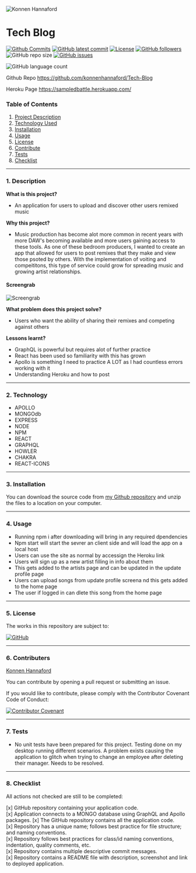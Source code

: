 ![Konnen Hannaford](./client/src/components/ss2.png)
# Tech Blog



[![Github Commits](https://img.shields.io/github/commit-activity/w/konnenhannaford/Tech-Blog)](https://github.com/konnenhannaford/Tech-Blog/commits)
[![GitHub latest commit](https://img.shields.io/github/last-commit/konnenhannaford/Tech-Blog)](https://github.com/konnenhannaford/Tech-Blog/branches)
[![License](https://img.shields.io/badge/License-MIT-blue.svg)](https://choosealicense.com/licenses/mit/)
[![GitHub followers](https://img.shields.io/github/followers/konnenhannaford.svg)]()
![GitHub repo size](https://img.shields.io/github/repo-size/konnenhannaford/Tech-Blog)
[![GitHub issues](https://img.shields.io/github/issues/konnenhannaford/Tech-Blog)](https://img.shields.io/github/issues/konnenhannaford/Tech-Blog)

![GitHub language count](https://img.shields.io/github/languages/count/konnenhannaford/Tech-Blog)

Github Repo
https://github.com/konnenhannaford/Tech-Blog

Heroku Page
https://sampledbattle.herokuapp.com/

### Table of Contents  
  
   1. [Project Description](#1-description)
   2. [Technology Used](#2-technology)
   3. [Installation](#3-installation)
   4. [Usage](#4-usage)
   5. [License](#5-license)
   6. [Contribute](#6-how-to-contribute)
   7. [Tests](#7-tests)
   8. [Checklist](#8-checklist)

---
### 1. Description  

**What is this project?**  
* An application for users to upload and discover other users remixed music  

**Why this project?**  
* Music production has become alot more common in recent years with more DAW's becoming available and more users gaining access to these tools.  As one of these bedroom producers, I wanted to create an app that allowed for users to post remixes that they make and view those psoted by others.  With the implementation of voiting and compeititons, this type of service could grow for spreading music and growing artist relationships.  

#### Screengrab

![Screengrab](./sssite.png) 


**What problem does this project solve?**  
* Users who want the ability of sharing their remixes and competing against others


**Lessons learnt?**  
* GraphQL is powerful but requires alot of further practice 
* React has been used so familiarity with this has grown
* Apollo is something I need to practice A LOT as I had countless errors working with it
* Understanding Heroku and how to post

---
### 2. Technology

- APOLLO
- MONGOdb
- EXPRESS
- NODE
- NPM
- REACT
- GRAPHQL
- HOWLER
- CHAKRA
- REACT-ICONS

  
---
### 3. Installation 
You can download the source code from [my Github repository](https://github.com/konnenhannaford/battle) and unzip the files to a location on your computer. 

---

### 4. Usage  
- Running npm i after downloading will bring in any required dpendencies
- Npm start will start the sevrer an client side and will load the app on a local host
- Users can use the site as normal by accessign the Heroku link
- Users will sign up as a new artist filling in info about them
- This gets added to the artists page and can be updated in the update profile page
- Users can upload songs from update profile screena nd this gets added to the home page
- The user if logged in can dlete this song from the home page



---
### 5. License  
 The works in this repository are subject to:  

[![GitHub](https://img.shields.io/github/license/Mark33Mark/movie-scheduler)](doc/LICENSE.md)

---
### 6. Contributers  
[Konnen Hannaford](https://github.com/konnenhannaford)

You can contribute by opening a pull request or submitting an issue.

 If you would like to contribute, please comply with the Contributor Covenant Code of Conduct:  

[![Contributor Covenant](https://img.shields.io/badge/Contributor%20Covenant-2.1-4baaaa.svg)](doc/code_of_conduct.md)

---
### 7. Tests  
- No unit tests have been prepared for this project.  Testing done on my desktop running different scenarios.  A problem exists causing the application to glitch when trying to change an employee after deleting their manager.  Needs to be resolved.

---
### 8. Checklist  
 All actions not checked are still to be completed:

 [x]  GitHub repository containing your application code.  
 [x]  Application connects to a MONGO database using GraphQL and Apollo  packages.
 [x]  The GitHub repository contains all the application code.  
 [x]  Repository has a unique name; follows best practice for file structure; and naming conventions.  
 [x]  Repository follows best practices for class/id naming conventions, indentation, quality comments, etc.  
 [x]  Repository contains multiple descriptive commit messages.  
 [x]  Repository contains a README file with description, screenshot and link to deployed application.  

